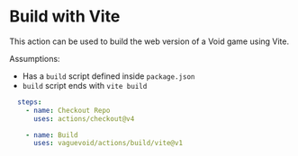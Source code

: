# Build with Vite

This action can be used to build the web version of a Void game using Vite.

Assumptions:
  * Has a `build` script defined inside `package.json`
  * `build` script ends with `vite build`

```yaml
  steps:
    - name: Checkout Repo
      uses: actions/checkout@v4

    - name: Build
      uses: vaguevoid/actions/build/vite@v1
```

